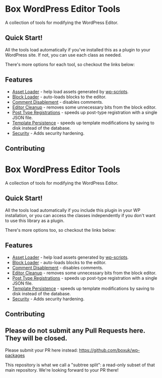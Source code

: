 # Box WordPress Editor Tools

A collection of tools for modifying the WordPress Editor. 

## Quick Start!

All the tools load automatically if you've installed this as a plugin to your WordPress site. If not, you can use each class as needed.

There's more options for each tool, so checkout the links below: 

## Features

 - [Asset Loader](./docs/AssetLoader.md) - help load assets generated by [wp-scripts](https://developer.wordpress.org/block-editor/reference-guides/packages/packages-scripts/).
 - [Block Loader](./docs/BlockLoader.md) - auto-loads blocks to the editor.
 - [Comment Disablement](./docs/Comments.md) - disables comments.
 - [Editor Cleanup](./docs/EditorCleanup.md) - removes some unnecessary bits from the block editor.
 - [Post Type Registrations](./docs/PostTypes.md) - speeds up post-type registration with a single JSON file. 
 - [Template Persistence](./docs/TemplatePersistence.md) - speeds up template modifications by saving to disk instead of the database. 
 - [Security](./docs/Security.md) - Adds security hardening.

## Contributing

# Box WordPress Editor Tools

A collection of tools for modifying the WordPress Editor. 

## Quick Start!

All the tools load automatically if you include this plugin in your WP installation, or you can access the classes independently if you don't want to use this library as a plugin. 

There's more options too, so checkout the links below: 

## Features

 - [Asset Loader](./AssetLoader.md) - help load assets generated by [wp-scripts](https://developer.wordpress.org/block-editor/reference-guides/packages/packages-scripts/).
 - [Block Loader](./BlockLoader.md) - auto-loads blocks to the editor.
 - [Comment Disablement](./Comments.md) - disables comments.
 - [Editor Cleanup](./EditorCleanup.md) - removes some unnecessary bits from the block editor.
 - [Post Type Registrations](./PostTypes.md) - speeds up post-type registration with a single JSON file. 
 - [Template Persistence](./TemplatePersistence.md) - speeds up template modifications by saving to disk instead of the database. 
 - [Security](./Security.md) - Adds security hardening.

## Contributing

Please do not submit any Pull Requests here. They will be closed.
---

Please submit your PR here instead: https://github.com/boxuk/wp-packages

This repository is what we call a "subtree split": a read-only subset of that main repository.
We're looking forward to your PR there!


